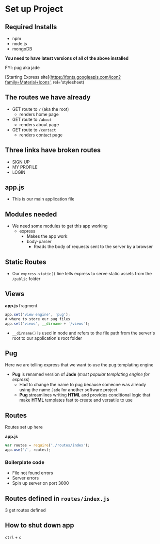 # Set up Project

## Required Installs
* npm
* node.js
* mongoDB

**You need to have latest versions of all of the above installed**

FYI: pug aka jade

[Starting Express site](https://fonts.googleapis.com/icon?family=Material+Icons', rel='stylesheet)

## The routes we have already
* GET route to `/` (aka the root)
    - renders home page
* GET route to `/about`
    - renders about page
* GET route to `/contact`
    - renders contact page

## Three links have broken routes
* SIGN UP
* MY PROFILE
* LOGIN

## app.js
* This is our main application file

## Modules needed
* We need some modules to get this app working
    - express
        + Makes the app work
        + body-parser
            * Reads the body of requests sent to the server by a browser

## Static Routes
* Our `express.static()` line tells express to serve static assets from the `/public` folder

## Views

**app.js** fragment

```js
app.set('view engine', 'pug');
# where to store our pug files
app.set('views', __dirname + '/views');
```

* `__dirname()` is used in node and refers to the file path from the server's root to our application's root folder

## Pug
Here we are telling express that we want to use the pug templating engine
* **Pug** is renamed version of **Jade** (_most popular templating engine for express_)
    - Had to change the name to pug because someone was already using the name `Jade` for another software project
    - **Pug** streamlines writing **HTML** and provides conditional logic that make **HTML** templates fast to create and versatile to use

## Routes
Routes set up here

**app.js**

```js
var routes = require('./routes/index');
app.use('/', routes);
```

### Boilerplate code
* File not found errors
* Server errors
* Spin up server on port 3000

## Routes defined in `routes/index.js`
3 get routes defined

## How to shut down app
`ctrl` + `c`
